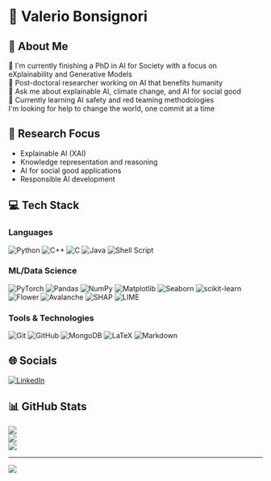 # 👋 Valerio Bonsignori

## 💫 About Me
🔭 I'm currently finishing a PhD in AI for Society with a focus on eXplainability and Generative Models  
🔬 Post-doctoral researcher working on AI that benefits humanity  
💬 Ask me about explainable AI, climate change, and AI for social good  
🌱 Currently learning AI safety and red teaming methodologies  
I'm looking for help to change the world, one commit at a time  

## 🧠 Research Focus
- Explainable AI (XAI)<!-- : LIME, SHAP, Logic Explained Networks, rule-based systems-->
- Knowledge representation and reasoning
- AI for social good applications
- Responsible AI development

## 💻 Tech Stack

### Languages
![Python](https://img.shields.io/badge/python-3670A0?style=flat&logo=python&logoColor=ffdd54) ![C++](https://img.shields.io/badge/c++-%2300599C.svg?style=flat&logo=c%2B%2B&logoColor=white) ![C](https://img.shields.io/badge/c-%2300599C.svg?style=flat&logo=c&logoColor=white) ![Java](https://img.shields.io/badge/java-%23ED8B00.svg?style=flat&logo=openjdk&logoColor=white) ![Shell Script](https://img.shields.io/badge/shell_script-%23121011.svg?style=flat&logo=gnu-bash&logoColor=white)

### ML/Data Science
![PyTorch](https://img.shields.io/badge/PyTorch-%23EE4C2C.svg?style=flat&logo=PyTorch&logoColor=white) ![Pandas](https://img.shields.io/badge/pandas-%23150458.svg?style=flat&logo=pandas&logoColor=white) ![NumPy](https://img.shields.io/badge/numpy-%23013243.svg?style=flat&logo=numpy&logoColor=white) ![Matplotlib](https://img.shields.io/badge/Matplotlib-%23ffffff.svg?style=flat&logo=Matplotlib&logoColor=black) ![Seaborn](https://img.shields.io/badge/Seaborn-%2371CAEB.svg?style=flat&logo=seaborn&logoColor=white) ![scikit-learn](https://img.shields.io/badge/scikit--learn-%23F7931E.svg?style=flat&logo=scikit-learn&logoColor=white)
![Flower](https://img.shields.io/badge/Flower-Federated_Learning-%23F7C530.svg?style=flat) ![Avalanche](https://img.shields.io/badge/Avalanche-Continual_Learning-%235181B8.svg?style=flat) ![SHAP](https://img.shields.io/badge/SHAP-Explainable_AI-%236236FF.svg?style=flat) ![LIME](https://img.shields.io/badge/LIME-Model_Interpretability-%2300A86B.svg?style=flat)

### Tools & Technologies
![Git](https://img.shields.io/badge/git-%23F05033.svg?style=flat&logo=git&logoColor=white) ![GitHub](https://img.shields.io/badge/github-%23121011.svg?style=flat&logo=github&logoColor=white) ![MongoDB](https://img.shields.io/badge/MongoDB-%234ea94b.svg?style=flat&logo=mongodb&logoColor=white) ![LaTeX](https://img.shields.io/badge/latex-%23008080.svg?style=flat&logo=latex&logoColor=white) ![Markdown](https://img.shields.io/badge/markdown-%23000000.svg?style=flat&logo=markdown&logoColor=white)

## 🌐 Socials
[![LinkedIn](https://img.shields.io/badge/LinkedIn-%230077B5.svg?logo=linkedin&logoColor=white)](https://www.linkedin.com/in/valerio-bonsignori-2116b9220/)

## 📊 GitHub Stats
![](https://github-readme-stats.vercel.app/api?username=valevalerio&theme=dark&hide_border=false&include_all_commits=true&count_private=true)<br/>
![](https://github-readme-streak-stats.herokuapp.com/?user=valevalerio&theme=dark&hide_border=false)<br/>
![](https://github-readme-stats.vercel.app/api/top-langs/?username=valevalerio&theme=dark&hide_border=false&include_all_commits=true&count_private=true&layout=compact)

---
[![](https://visitcount.itsvg.in/api?id=valevalerio&icon=0&color=0)](https://visitcount.itsvg.in)
<!-- Proudly created with GPRM and enhanced with Claude AI -->

